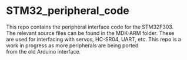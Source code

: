 # STM32_peripheral_code

This repo contains the peripheral interface code for the STM32F303.   
The relevant source files can be found in the MDK-ARM folder. These  
are used for interfacing with servos, HC-SR04, UART, etc. This
repo is a work in progress as more peripherals are being ported  
from the old Arduino interface.
